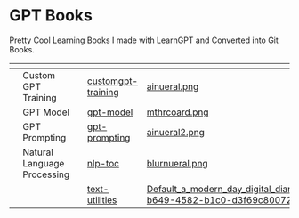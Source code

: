# GPT Books

Pretty Cool Learning Books I made with LearnGPT and Converted into Git Books.



<table data-view="cards"><thead><tr><th></th><th></th><th></th><th data-hidden data-card-target data-type="content-ref"></th><th data-hidden data-card-cover data-type="files"></th></tr></thead><tbody><tr><td></td><td>Custom GPT Training</td><td></td><td><a href="gpt-books/customgpt-training/">customgpt-training</a></td><td><a href=".gitbook/assets/ainueral.png">ainueral.png</a></td></tr><tr><td></td><td>GPT Model</td><td></td><td><a href="gpt-books/gpt-model/">gpt-model</a></td><td><a href=".gitbook/assets/mthrcoard.png">mthrcoard.png</a></td></tr><tr><td></td><td>GPT Prompting</td><td></td><td><a href="gpt-books/gpt-prompting/">gpt-prompting</a></td><td><a href=".gitbook/assets/ainueral2.png">ainueral2.png</a></td></tr><tr><td></td><td>Natural Language Processing</td><td></td><td><a href="gpt-books/nlp-toc/">nlp-toc</a></td><td><a href=".gitbook/assets/blurnueral.png">blurnueral.png</a></td></tr><tr><td></td><td></td><td></td><td><a href="gpt-books/text-utilities/">text-utilities</a></td><td><a href=".gitbook/assets/Default_a_modern_day_digital_diary_of_sadness_2_ae77e51d-b649-4582-b1c0-d3f69c80072f_1.jpg">Default_a_modern_day_digital_diary_of_sadness_2_ae77e51d-b649-4582-b1c0-d3f69c80072f_1.jpg</a></td></tr></tbody></table>
